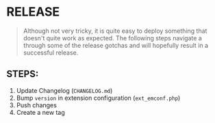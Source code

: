 RELEASE
=======

> Although not very tricky, it is quite easy to deploy something that doesn't quite work as expected. The following
> steps navigate a through some of the release gotchas and will hopefully result in a successful release.

STEPS:
------

1. Update Changelog (`CHANGELOG.md`)
2. Bump `version` in extension configuration (`ext_emconf.php`)
3. Push changes
4. Create a new tag
